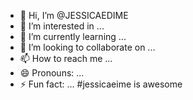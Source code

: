 - 👋 Hi, I’m @JESSICAEDIME
- 👀 I’m interested in ...
- 🌱 I’m currently learning ...
- 💞️ I’m looking to collaborate on ...
- 📫 How to reach me ...
- 😄 Pronouns: ...
- ⚡ Fun fact: ...
#jessicaeime is awesome
<!---
JESSICAEDIME/JESSICAEDIME is a ✨ special ✨ repository because its `README.md` (this file) appears on your GitHub profile.
You can click the Preview link to take a look at your changes.
--->
